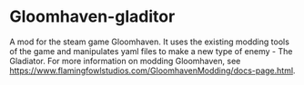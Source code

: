 # Gloomhaven-gladitor
A mod for the steam game Gloomhaven. 
It uses the existing modding tools of the game and manipulates yaml files to make a new type of enemy - The Gladiator.
For more information on modding Gloomhaven, see https://www.flamingfowlstudios.com/GloomhavenModding/docs-page.html. 
